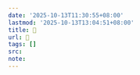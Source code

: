 ```yaml
---
date: '2025-10-13T11:30:55+08:00'
lastmod: '2025-10-13T13:04:51+08:00'
title: 󰧦
url: 󰧦
tags: []
src:
note:
---
```

